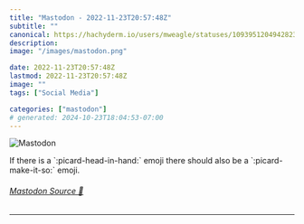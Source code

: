 ```yaml
---
title: "Mastodon - 2022-11-23T20:57:48Z"
subtitle: ""
canonical: https://hachyderm.io/users/mweagle/statuses/109395120494282335
description:
image: "/images/mastodon.png"

date: 2022-11-23T20:57:48Z
lastmod: 2022-11-23T20:57:48Z
image: ""
tags: ["Social Media"]

categories: ["mastodon"]
# generated: 2024-10-23T18:04:53-07:00
---
```

![Mastodon](/images/mastodon.png)

<p>If there is a `:picard-head-in-hand:` emoji there should also be a `:picard-make-it-so:` emoji.</p>


###### [Mastodon Source 🐘](https://hachyderm.io/@mweagle/109395120494282335)

___
